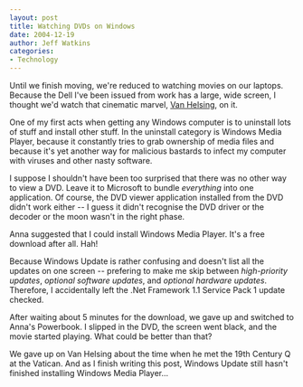 ```yaml
---
layout: post
title: Watching DVDs on Windows
date: 2004-12-19
author: Jeff Watkins
categories:
- Technology
---
```


Until we finish moving, we're reduced to watching movies on our laptops. Because the Dell I've been issued from work has a large, wide screen, I thought we'd watch that cinematic marvel, <a href="http://www.imdb.com/title/tt0338526/?fr=c2l0ZT1kZnxteD0yMHxzZz0xfGxtPTIwMHx0dD1vbnxwbj0wfHE9VmFuIEhlbHNpbmd8aHRtbD0xfG5tPW9u;fc=1;ft=21;fm=1">Van Helsing</a>, on it.

One of my first acts when getting any Windows computer is to uninstall lots of stuff and install other stuff. In the uninstall category is Windows Media Player, because it constantly tries to grab ownership of media files and because it's yet another way for malicious bastards to infect my computer with viruses and other nasty software.

I suppose I shouldn't have been too surprised that there was no other way to view a DVD. Leave it to Microsoft to bundle <em>everything</em> into one application. Of course, the DVD viewer application installed from the DVD didn't work either -- I guess it didn't recognise the DVD driver or the decoder or the moon wasn't in the right phase.

Anna suggested that I could install Windows Media Player. It's a free download after all. Hah!

Because Windows Update is rather confusing and doesn't list all the updates on one screen -- prefering to make me skip between <em>high-priority updates</em>, <em>optional software updates</em>, and <em>optional hardware updates</em>. Therefore, I accidentally left the .Net Framework 1.1 Service Pack 1 update checked.

After waiting about 5 minutes for the download, we gave up and switched to Anna's Powerbook. I slipped in the DVD, the screen went black, and the movie started playing. What could be better than that?

We gave up on Van Helsing about the time when he met the 19th Century Q at the Vatican. And as I finish writing this post, Windows Update still hasn't finished installing Windows Media Player...
